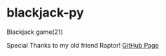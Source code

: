 # blackjack-py
Blackjack game(21)

Special Thanks to my old friend Raptor!
[GitHub Page](https://github.com/raptor1337)

